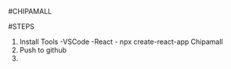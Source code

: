 #CHIPAMALL 

#STEPS
1. Install Tools
    -VSCode
    -React - npx create-react-app Chipamall
2. Push to github
3. 